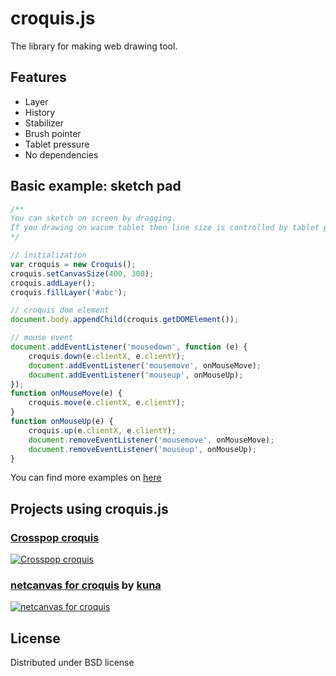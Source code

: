 croquis.js
==========

The library for making web drawing tool.


Features
--------

 * Layer
 * History
 * Stabilizer
 * Brush pointer
 * Tablet pressure
 * No dependencies


Basic example: sketch pad
-------------------------

```javascript
/**
You can sketch on screen by dragging.
If you drawing on wacom tablet then line size is controlled by tablet pressure.
*/

// initialization
var croquis = new Croquis();
croquis.setCanvasSize(400, 300);
croquis.addLayer();
croquis.fillLayer('#abc');

// croquis dom element
document.body.appendChild(croquis.getDOMElement());

// mouse event
document.addEventListener('mousedown', function (e) {
    croquis.down(e.clientX, e.clientY);
    document.addEventListener('mousemove', onMouseMove);
    document.addEventListener('mouseup', onMouseUp);
});
function onMouseMove(e) {
    croquis.move(e.clientX, e.clientY);
}
function onMouseUp(e) {
    croquis.up(e.clientX, e.clientY);
    document.removeEventListener('mousemove', onMouseMove);
    document.removeEventListener('mouseup', onMouseUp);
}
```
You can find more examples on [here](https://github.com/crosspop/Croquispop)


Projects using croquis.js
-------------------------

### [Crosspop croquis](https://crosspop.in/croquis/)
[![Crosspop croquis](http://i.imgur.com/I9fFZMs.png)](https://crosspop.in/croquis/)

### [netcanvas for croquis](https://github.com/kuna/netcanvas_croquis) by [kuna](https://github.com/kuna)
[![netcanvas for croquis](http://i.imgur.com/y15KE1D.png)](https://github.com/kuna/netcanvas_croquis)


License
-------

Distributed under BSD license
